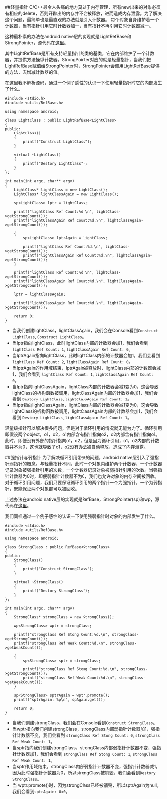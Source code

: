 ##轻量指针
C/C++最令人头痛的地方莫过于内存管理，所有new出来的对象必须有相应的delete，否则开辟出的内存并不会被释放，进而造成内存泄露。为了解决这个问题，最简单也是最直观的办法就是引入计数器。
每个对象自身维护着一个计数器，当有指针引用它时计数器加一，当有指针不再引用它时计数器减一。

这种最朴素的办法在android native层的实现就是LightRefBase和StrongPointer，源代码在[这里](https://github.com/android/platform_system_core/blob/a59c7bcc48121cd95f65f3a67560dc1d461fc85a/libutils/include/utils/RefBase.h#L349)。

其中LightRefBase是所有支持轻量指针的类的基类，它在内部维护了一个计数器，并提供方法操纵计数器。StrongPointer对应的就是轻量指针，当我们把LightRefBase赋值给StrongPointer时，StrongPointer会调用LightRefBase提供的方法，去增减计数器的值。

在这里我不解析源码，通过一个例子感性的认识一下使用轻量指针时它的内部发生了什么。

```
#include <stdio.h>
#include <utils/RefBase.h>

using namespace android;

class LightClass : public LightRefBase<LightClass>
{
public:
    LightClass()
    {
        printf("Construct LightClass");
    }

    virtual ~LightClass()
    {
        printf("Destory LightClass");
    }
};

int main(int argc, char** argv)
{
    LightClass* lightClass = new LightClass();
    LightClass* lightClassAgain = new LightClass();

    sp<LightClass> lptr = lightClass;

    printf("lightClass Ref Count:%d.\n", lightClass->getStrongCount());
    printf("lightClassAgain Ref Count:%d.\n", lightClassAgain->getStrongCount());

    {
        sp<LightClass> lptrAgain = lightClass;

        printf("lightClass Ref Count:%d.\n", lightClass->getStrongCount());
        printf("lightClassAgain Ref Count:%d.\n", lightClassAgain->getStrongCount());
    }

    printf("lightClass Ref Count:%d.\n", lightClass->getStrongCount());
    printf("lightClassAgain Ref Count:%d.\n", lightClassAgain->getStrongCount());

    lptr = lightClassAgain;

    printf("lightClassAgain Ref Count:%d.\n", lightClassAgain->getStrongCount());

    return 0;
}
```
* 当我们创建lightClass，lightClassAgain，我们会在Console看到`Construct LightClass`, `Construct LightClass`。
* 当lptr指向lightClass，此时lightClass内部的计数器会加1，我们会看到 `lightClass Ref Count: 1`, `lightClassAgain Ref Count: 0`。
* 当lptrAgain指向lightClass，此时lightClass内部的计数器会加1，我们会看到 `lightClass Ref Count: 2`, `lightClassAgain Ref Count: 0`。
* 当lptrAgain的作用域结束，lptrAgain被释放时，lightClass内部的计数器会减1，我们会看到 `lightClass Ref Count: 1`, `lightClassAgain Ref Count: 0`。
* 当lptr指向lightClassAgain，lightClass内部的计数器会减1变为0，这会导致lightClass的析构函数被调用，lightClassAgain内部的计数器会加1，我们会看到 `Destory LightClass`, `lightClassAgain Ref Count: 1`。
* 当lptr指向lightClassAgain，lightClass内部的计数器会减1变为0，这会导致lightClass的析构函数被调用，lightClassAgain内部的计数器会加1，我们会看到 `Destory LightClass`, `lightClassAgain Ref Count: 1`。

轻量级指针可以解决很多问题，但是对于循环引用的情况就无能为力了。循环引用即假设两个object，o1，o2，o1内部含有指针指向o2，o2内部含有指针指向o1。此时，即便没有外部的指针指向o1，o2，但是因为循环引用，o1，o2内部的计数器并不为0，这也就导致了o1，o2没有办法被自动释放，造成了内存泄露。

##强指针与弱指针
为了解决循环引用带来的问题，android native层引入了强指针弱指针的概念。与轻量指针不同，此时一个对象内维护两个计数器，一个计数器记录对象被强指针引用的次数，一个计数器记录对象被弱指针引用的次数。当强指针计数器为0时，即便弱指针计数器不为0，我们也允许对象的内存空间被回收。对于循环引用问题，我们只要保证循环引用的两个指针一个为强指针，一个为弱指针，既能保证两个对象都可以被回收。

上述办法在android native层的实现就是RefBase，StrongPointer(sp)和wp，源代码在[这里](https://github.com/android/platform_system_core/blob/master/libutils/RefBase.cpp)。

我们同样通过一个例子感性的认识一下使用强弱指针时对象的内部发生了什么。

```
#include <stdio.h>
#include <utils/RefBase.h>

using namespace android;

class StrongClass : public RefBase<StrongClass>
{
public:
    StrongClass()
    {
        printf("Construct StrongClass");
    }

    virtual ~StrongClass()
    {
        printf("Destory StrongClass");
    }
};

int main(int argc, char** argv)
{
    StrongClass* strongClass = new StrongClass();

    wp<StrongClass> wptr = strongClass;

    printf("strongClass Ref Stong Count:%d.\n", strongClass->getStrongCount());
    printf("strongClass Ref Weak Count:%d.\n", strongClass->getWeakCount());

    {
        sp<StrongClass> sptr = strongClass;

        printf("strongClass Ref Stong Count:%d.\n", strongClass->getStrongCount());
        printf("strongClass Ref Weak Count:%d.\n", strongClass->getWeakCount());
    }

    sp<StrongClass> sptrAgain = wptr.promote();
    printf("sptrAgain: %p\n", spAgain.get());
    
    return 0;
}
```
* 当我们创建strongClass，我们会在Console看到`Construct StrongClass`。
* 当wptr指向我们创建strongClass，strongClass内部弱指针计数器加1，强指针计数器不变，我们会看到 `strongClass Ref Stong Count: 0`, `strongClass Ref Weak Count: 1`。
* 当sptr指向我们创建strongClass，strongClass内部弱指针计数器不变，强指针计数器加1，我们会看到 `strongClass Ref Stong Count: 1`, `strongClass Ref Weak Count: 1`。
* 当sptr作用域结束，strongClass内部弱指针计数器不变，强指针计数器减1，因为此时强指针计数器为0，所以strongClass被销毁，我们会看到`Destory StrongClass`。
* 当 wptr.promote()时，因为strongClass已经被销毁，所以sptrAgain为null，我们会看到`sptrAgain: 0x0`。
